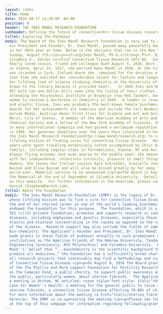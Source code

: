 ```yaml
---
layout: index
title: Home
date: 2016-08-17 21:29:00 -04:00
position: 0
header: THE INES MANDL RESEARCH FOUNDATION
subheader: Defining the future of connective<br> tissue disease research
title1: Exploring the Pathways
body1: The Board of the Ines Mandl Research Foundation is very sad to announce that
  our President and Founder, Dr. Ines Mandl, passed away peacefully August 5, 2016
  in her 99th year at home. Below is the obituary that ran in the New York Times on
  Sunday, August 7th:</p><p><strong>Ines Mandl, Ph.D.</strong> Prof. Biochemistry,
  Columbia U., Editor-in–Chief Connective Tissue Research 1972-86.  Ines Mandl, a
  dearly loved cousin, friend and colleague died August 5, 2016. Born Ines Hochmuth
  in Vienna, April 19, 1917, she married Hans Mandl in 1936. At the time of the Anschluss,she
  was stranded in Cork, Ireland where she  remained for the duration of the War. During
  that time she switched her considerable talent for fashion and languages to begin
  her lifelong love of science studying chemistry at the University of Cork (she was
  drawn to the library because it provided heat).   In 1945 Ines and Hans flew to
  NYC with ten one dollar bills sewn into the lining of their clothes. She soon began
  attending the Polytechnic Institute in Brooklyn (now NYU Tandon), becoming the first
  woman to receive a doctorate in chemistry in 1949.  A leader in research on enzymes
  and elastic tissue, Ines was probably the best-known female biochemist of her generation.
  Awards for her achievements are numerous and include the Carl Neuberg Medal, the
  Garvan Medal, Austrian Honor First Class for Science and Art and Golden Honor for
  Merit, City of Vienna.  A member of the American Academy of Arts and Sciences, American
  Chemical Society and a fellow of the New York Academy of Sciences, she participated
  in many international symposia and had gained a worldwide reputation when she retired
  in 1986. Her generous donations over the years have culminated in her creation of
  the Ines Mandl Research Foundationhttp://www.mandlresearch.org/ to carry on her
  lifelong mission of finding cures for connective tissue disease.  Her retirement
  years were spent traveling extensively (often accompanied by Chris Gorton and his
  family), including regular stops in Torremolinos, Vienna, NY and her beloved Maui.
  Always flying economy (not even averse to the middle seat) she amazed her friends
  with her independence, relentless curiosity, pleasure in small things and encyclopedic
  memory. She leaves her Italian cousins Egle Schreiber, Graziella Jona, Marianne
  Bassan and Elisa Bassan and will also be missed greatly by her many friends the
  world over. Memorial service to be announced.</p><p>The Board is hoping to schedule
  the Memorial at the end of September at Columbia University.  Details will be posted
  on this website.  For further information in the meantime, please contact Steve
  Harnik (Stephen@Harnik.com).
title2: About the Foundation
body2: 'The Ines Mandl Research Foundation (IMRF) is the legacy of Dr. Ines Mandl
  whose lifelong mission was to find a cure for Connective Tissue Diseases. Towards
  the end of her storied career as one of the world’s leading biochemists, Dr. Mandl
  endowed the Foundation for this purpose.  The Foundation, which is a duly qualified
  501 (c)(3) private foundation, promotes and supports research in connective tissue
  diseases, including emphysema and genetic diseases, especially those related to
  elastin and elastase concentrating in the causes as opposed to the cure or treatment
  of the disease.  Research support may also include the fields of immunology and
  bio-chemistry. The Applicant’s Founder and President, Dr. Ines Mandl, has heretofore
  made grants in these fields of endeavor annually to such preeminent educational
  institutions as the American Friends of the Hebrew University, Tandon School of
  Engineering (previously, NYU Polytechnic) and Columbia University.  Following Dr.
  Mand''s’ belief that “...biochemistry is the scientific background that helps to
  produce all medicines,” the Foundation has a sufficiently broad charter to support
  all research projects that conceivably may find a methodology and cure for the treatment
  of Connective Tissue Disease.</p><p>On August 8, 2016 the Board granted the application
  of the The Phyllis and Mark Leppert Foundation for Fertility Research, also known
  as the Campion Fund, a public charity, to support public awareness and to educate
  the public, particularly women, about uterine fibroids.  The Applicant is organizing
  a meeting in Durham, NC entitled: <span style="font-style: italic">Uterine Fibroids:  A
  Case for Women''s Health: a meeting for the general public to raise awareness of
  uterine fibroids, a connective tissue disease affecting 70-80% of childbearing women.</span>
  For more information about the meeting <a href="static/uterine_fibroids.pdf" target="_blank">click
  here</a>. The IMRF is co-sponsoring the meeting.</p><p>Please see the “Apply” tab
  at the top of this webpage for information regarding fellowship/grant applications.'
---
```

